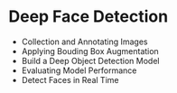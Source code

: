 # Deep Face Detection 

* Collection and Annotating Images
* Applying Bouding Box Augmentation
* Build a Deep Object Detection Model
* Evaluating Model Performance
* Detect Faces in Real Time
